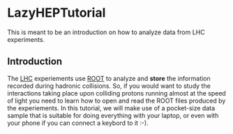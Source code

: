 # LazyHEPTutorial

This is meant to be an introduction on how to analyze data from LHC experiments.

## Introduction
The [LHC](https://www.home.cern/science/accelerators/large-hadron-collider) experiements use [ROOT](https://root.cern) to analyze and **store** the information recorded during hadronic collisions.
So, if you would want to study the interactions taking place upon colliding protons running almost at the speed of light you need to learn how to open and read the ROOT files produced by the experiements.
In this tutorial, we will make use of a pocket-size data sample that is suitable for doing everything with your laptop, or even with your phone if you can connect a keybord to it :-).
